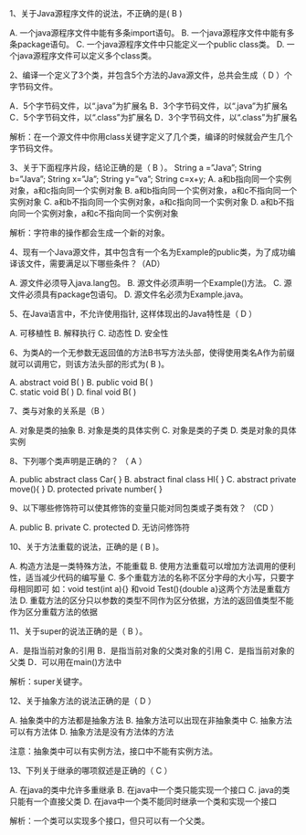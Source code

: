 1、关于Java源程序文件的说法，不正确的是( B ) 

A. 一个java源程序文件中能有多条import语句。
B. 一个java源程序文件中能有多条package语句。
C. 一个java源程序文件中只能定义一个public class类。
D. 一个java源程序文件可以定义多个class类。

2、编译一个定义了3个类，并包含5个方法的Java源文件，总共会生成（  D  ）个字节码文件。

A．5个字节码文件，以“.java”为扩展名
B．3个字节码文件，以“.java”为扩展名
C．5个字节码文件，以“.class”为扩展名
D．3个字节码文件，以“.class”为扩展名

解析：在一个源文件中你用class关键字定义了几个类，编译的时候就会产生几个字节码文件。

3、关于下面程序片段，结论正确的是（   B   ）。
String a =”Java”;
String b=”Java”;
String x=”Ja”;
String y=”va”;
String c=x+y;
A. a和b指向同一个实例对象，a和c指向同一个实例对象
B. a和b指向同一个实例对象，a和c不指向同一个实例对象
C. a和b不指向同一个实例对象，a和c指向同一个实例对象
D. a和b不指向同一个实例对象，a和c不指向同一个实例对象

解析：字符串的操作都会生成一个新的对象。



4、现有一个Java源文件，其中包含有一个名为Example的public类，为了成功编译该文件，需要满足以下哪些条件？（AD）

A. 源文件必须导入java.lang包。
B. 源文件必须声明一个Example()方法。
C. 源文件必须具有package包语句。
D. 源文件名必须为Example.java。

5、在Java语言中，不允许使用指针, 这样体现出的Java特性是（ D   ）

A. 可移植性
B. 解释执行
C. 动态性
D. 安全性

6、为类A的一个无参数无返回值的方法B书写方法头部，使得使用类名A作为前缀就可以调用它，则该方法头部的形式为(  B )。

A. abstract  void  B( )
B. public  void  B( )    
C. static  void  B( )
D. final  void  B( )  

7、类与对象的关系是（B    ）

A. 对象是类的抽象
B. 对象是类的具体实例
C. 对象是类的子类
D. 类是对象的具体实例

8、下列哪个类声明是正确的？ （ A ）

A. public abstract class Car{  }
B. abstract final class HI{  }
C. abstract private move(){  }
D. protected private number{  }

9、以下哪些修饰符可以使其修饰的变量只能对同包类或子类有效？ （CD  ）

A. public
B. private
C. protected
D. 无访问修饰符

10、关于方法重载的说法，正确的是 (   B   )。

A. 构造方法是一类特殊方法，不能重载
B. 使用方法重载可以增加方法调用的便利性，适当减少代码的编写量
C. 多个重载方法的名称不区分字母的大小写，只要字母相同即可
如：void test(int a){} 和void Test(){double a}这两个方法是重载方法
D. 重载方法的区分只以参数的类型不同作为区分依据，方法的返回值类型不能作为区分重载方法的依据

11、关于super的说法正确的是（     B   ）。

A．是指当前对象的引用
B．是指当前对象的父类对象的引用
C．是指当前对象的父类
D．可以用在main()方法中

解析：super关键字。

12、关于抽象方法的说法正确的是（ D   ）

A. 抽象类中的方法都是抽象方法
B. 抽象方法可以出现在非抽象类中
C. 抽象方法可以有方法体
D. 抽象方法是没有方法体的方法

注意：抽象类中可以有实例方法，接口中不能有实例方法。

13、下列关于继承的哪项叙述是正确的（   C ）

A. 在java的类中允许多重继承
B. 在java中一个类只能实现一个接口
C. java的类只能有一个直接父类
D. 在java中一个类不能同时继承一个类和实现一个接口

解析：一个类可以实现多个接口，但只可以有一个父类。